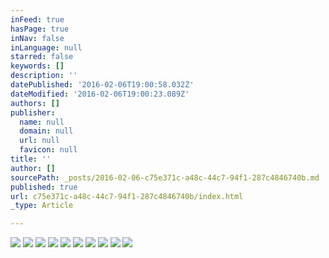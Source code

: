 ```yaml
---
inFeed: true
hasPage: true
inNav: false
inLanguage: null
starred: false
keywords: []
description: ''
datePublished: '2016-02-06T19:00:58.032Z'
dateModified: '2016-02-06T19:00:23.089Z'
authors: []
publisher:
  name: null
  domain: null
  url: null
  favicon: null
title: ''
author: []
sourcePath: _posts/2016-02-06-c75e371c-a48c-44c7-94f1-287c4846740b.md
published: true
url: c75e371c-a48c-44c7-94f1-287c4846740b/index.html
_type: Article

---
```

![](https://the-grid-user-content.s3-us-west-2.amazonaws.com/53e2db9c-53b5-40ec-a192-2c4f90a1d1ec.png)
![](https://the-grid-user-content.s3-us-west-2.amazonaws.com/eae6e22e-111d-46dc-9b7c-fb237b9875b7.png)
![](https://the-grid-user-content.s3-us-west-2.amazonaws.com/99f5c9c0-97db-4260-ade3-2266b38437d1.png)
![](https://the-grid-user-content.s3-us-west-2.amazonaws.com/c6df55e3-8294-4b00-933b-a0cfe88f7859.png)
![](https://the-grid-user-content.s3-us-west-2.amazonaws.com/75906a40-96af-4983-8d5e-42f7a0fcfbb5.png)
![](https://the-grid-user-content.s3-us-west-2.amazonaws.com/eb0fda95-90bf-4509-86c8-297554060e1f.png)
![](https://the-grid-user-content.s3-us-west-2.amazonaws.com/bdf681b4-7ac9-4e5e-a3c2-b88c9ab79911.png)
![](https://the-grid-user-content.s3-us-west-2.amazonaws.com/1fda7256-68cc-44c7-be7f-436be216c7b4.png)
![](https://the-grid-user-content.s3-us-west-2.amazonaws.com/293de24e-f7b9-4e2e-ad76-0106116b1032.png)
![](https://the-grid-user-content.s3-us-west-2.amazonaws.com/a02644bb-efef-49f7-90d5-fe5b64a92ab8.png)